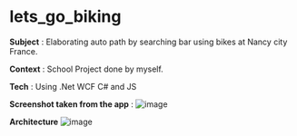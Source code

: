 # lets_go_biking

**Subject** : Elaborating auto path by searching bar using bikes at Nancy city France.

**Context** : School Project done by myself.

**Tech** : Using .Net WCF  C# and JS


**Screenshot taken from the app** : 
![image](https://user-images.githubusercontent.com/46008069/201736603-6c15e739-0fe0-4db4-b490-736870bf7b84.png)



**Architecture**
![image](https://user-images.githubusercontent.com/46008069/201734411-3cf1487c-5394-4020-9572-3eb5bf4555a5.png)





